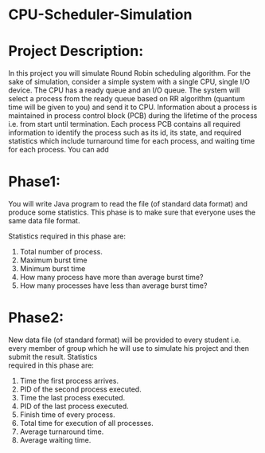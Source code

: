 # CPU-Scheduler-Simulation
# Project Description:
  In this project you will simulate Round Robin scheduling algorithm. For the sake of simulation, consider a
  simple system with a single CPU, single I/O device. The CPU has a ready queue and an I/O queue. The 
  system will select a process from the ready queue based on RR algorithm (quantum time will be given to 
  you) and send it to CPU. Information about a process is maintained in process control block (PCB) during 
  the lifetime of the process i.e. from start until termination. Each process PCB contains all required 
  information to identify the process such as its id, its state, and required statistics which include 
  turnaround time for each process, and waiting time for each process. You can add
# Phase1:
  You will write Java program to read the file (of standard data format) and produce some statistics. This phase is to make sure that everyone uses the same data file format.
 
 Statistics required in this phase are:
  1.	Total number of process.
  2.	Maximum burst time
  3.	Minimum burst time
  4.	How many process have more than average burst time?
  5.	How many processes have less than average burst time?
# Phase2:
  New data file (of standard format) will be provided to every student i.e. every member of group which he will use to simulate his project and then submit the result. Statistics   
  required in this phase are:
  1.	Time the first process arrives.
  2.	PID of the second process executed. 
  3.	Time the last process executed.
  4.	PID of the last process executed.
  5.	Finish time of every process.
  6.	Total time for execution of all processes.
  7.	Average turnaround time.
  8.	Average waiting time.
